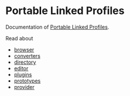 # Portable Linked Profiles

Documentation of [Portable Linked Profiles](http://hackers4peace.net/plp/).

Read about

* [browser](http://hackers4peace.viewdocs.io/plp-docs/browser)
* [converters](http://hackers4peace.viewdocs.io/plp-docs/converters)
* [directory](http://hackers4peace.viewdocs.io/plp-docs/directory)
* [editor](http://hackers4peace.viewdocs.io/plp-docs/editor)
* [plugins](http://hackers4peace.viewdocs.io/plp-docs/plugins)
* [prototypes](http://hackers4peace.viewdocs.io/plp-docs/prototypes)
* [provider](http://hackers4peace.viewdocs.io/plp-docs/provider)
